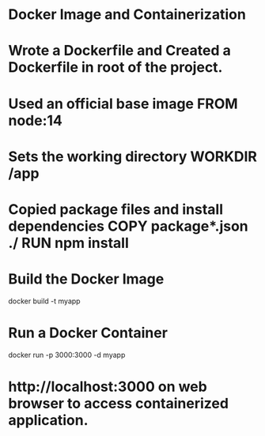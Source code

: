 
# Docker Image and Containerization 
# Wrote a Dockerfile and Created a Dockerfile in root of the project. 
# Used an official base image FROM node:14 
# Sets the working directory WORKDIR /app 
# Copied package files and install dependencies COPY package*.json ./ RUN npm install 
# Build the Docker Image
docker build -t myapp
# Run a Docker Container
docker run -p 3000:3000 -d myapp
# http://localhost:3000 on web browser to access containerized application.


